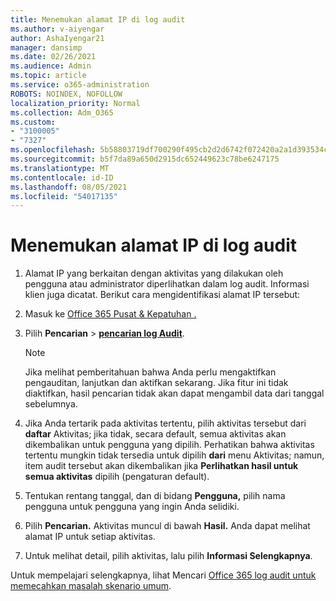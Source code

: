```yaml
---
title: Menemukan alamat IP di log audit
ms.author: v-aiyengar
author: AshaIyengar21
manager: dansimp
ms.date: 02/26/2021
ms.audience: Admin
ms.topic: article
ms.service: o365-administration
ROBOTS: NOINDEX, NOFOLLOW
localization_priority: Normal
ms.collection: Adm_O365
ms.custom:
- "3100005"
- "7327"
ms.openlocfilehash: 5b58803719df700290f495cb2d2d6742f072420a2a1d393534ca165bb5a14fbb
ms.sourcegitcommit: b5f7da89a650d2915dc652449623c78be6247175
ms.translationtype: MT
ms.contentlocale: id-ID
ms.lasthandoff: 08/05/2021
ms.locfileid: "54017135"
---
```

# <a name="find-the-ip-address-in-audit-log"></a>Menemukan alamat IP di log audit

1. Alamat IP yang berkaitan dengan aktivitas yang dilakukan oleh pengguna atau administrator diperlihatkan dalam log audit. Informasi klien juga dicatat. Berikut cara mengidentifikasi alamat IP tersebut:

1. Masuk ke [Office 365 Pusat & Kepatuhan .](https://go.microsoft.com/fwlink/p/?linkid=2077143)
1. Pilih **Pencarian**  >  **[pencarian log Audit](https://go.microsoft.com/fwlink/?linkid=2103759)**.
    > [!NOTE]
    > Jika melihat pemberitahuan bahwa Anda perlu mengaktifkan pengauditan, lanjutkan dan aktifkan sekarang. Jika fitur ini tidak diaktifkan, hasil pencarian tidak akan dapat mengambil data dari tanggal sebelumnya.
1. Jika Anda tertarik pada aktivitas tertentu, pilih aktivitas tersebut dari **daftar** Aktivitas; jika tidak, secara default, semua aktivitas akan dikembalikan untuk pengguna yang dipilih. Perhatikan bahwa aktivitas tertentu mungkin tidak tersedia untuk dipilih **dari** menu Aktivitas; namun, item audit tersebut akan dikembalikan jika **Perlihatkan hasil untuk semua aktivitas** dipilih (pengaturan default).
1. Tentukan rentang tanggal, dan di bidang **Pengguna,** pilih nama pengguna untuk pengguna yang ingin Anda selidiki.
1. Pilih **Pencarian.** Aktivitas muncul di bawah **Hasil.** Anda dapat melihat alamat IP untuk setiap aktivitas.
1. Untuk melihat detail, pilih aktivitas, lalu pilih **Informasi Selengkapnya**.

Untuk mempelajari selengkapnya, lihat Mencari [Office 365 log audit untuk memecahkan masalah skenario umum](https://go.microsoft.com/fwlink/?linkid=2103944).